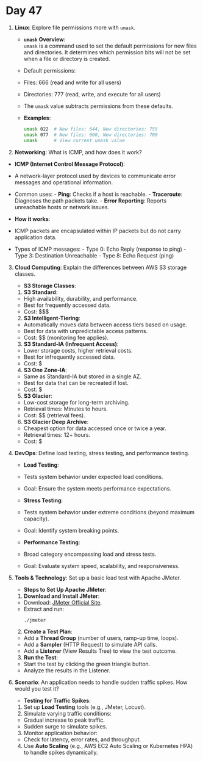 # Day 47

1. **Linux**: Explore file permissions more with `umask`.
   - **`umask` Overview**:  
     `umask` is a command used to set the default permissions for new files and directories. It determines which permission bits will not be set when a file or directory is created.
   - Default permissions:
    - Files: 666 (read and write for all users)
    - Directories: 777 (read, write, and execute for all users)
   - The `umask` value subtracts permissions from these defaults.
  
   - **Examples**:
      ```bash
      umask 022  # New files: 644, New directories: 755
      umask 077  # New files: 600, New directories: 700
      umask      # View current umask value
      ```


2. **Networking**: What is ICMP, and how does it work?
  - **ICMP (Internet Control Message Protocol)**:
   - A network-layer protocol used by devices to communicate error messages and operational information.
   - Common uses:
    - **Ping**: Checks if a host is reachable.
    - **Traceroute**: Diagnoses the path packets take.
    - **Error Reporting**: Reports unreachable hosts or network issues.

  - **How it works**:
   - ICMP packets are encapsulated within IP packets but do not carry application data.
   - Types of ICMP messages:
    - Type 0: Echo Reply (response to ping)
    - Type 3: Destination Unreachable
    - Type 8: Echo Request (ping)


3. **Cloud Computing**: Explain the differences between AWS S3 storage classes.
   - **S3 Storage Classes**:
   1. **S3 Standard**:  
    - High availability, durability, and performance.  
    - Best for frequently accessed data.
    - Cost: $$$

   2. **S3 Intelligent-Tiering**:  
    - Automatically moves data between access tiers based on usage.
    - Best for data with unpredictable access patterns.
    - Cost: $$ (monitoring fee applies).

   3. **S3 Standard-IA (Infrequent Access)**:  
    - Lower storage costs, higher retrieval costs.
    - Best for infrequently accessed data.
    - Cost: $

   4. **S3 One Zone-IA**:  
    - Same as Standard-IA but stored in a single AZ.
    - Best for data that can be recreated if lost.
    - Cost: $

   5. **S3 Glacier**:  
    - Low-cost storage for long-term archiving.
    - Retrieval times: Minutes to hours.
    - Cost: $$ (retrieval fees).

   6. **S3 Glacier Deep Archive**:  
    - Cheapest option for data accessed once or twice a year.
    - Retrieval times: 12+ hours.
    - Cost: $


4. **DevOps**: Define load testing, stress testing, and performance testing.
   - **Load Testing**:
    - Tests system behavior under expected load conditions.
    - Goal: Ensure the system meets performance expectations.

   - **Stress Testing**:
    - Tests system behavior under extreme conditions (beyond maximum capacity).
    - Goal: Identify system breaking points.

   - **Performance Testing**:
    - Broad category encompassing load and stress tests.
    - Goal: Evaluate system speed, scalability, and responsiveness.


5. **Tools & Technology**: Set up a basic load test with Apache JMeter.
   * **Steps to Set Up Apache JMeter**:
   1. **Download and Install JMeter**:
    - Download: [JMeter Official Site](https://jmeter.apache.org/download_jmeter.cgi).
    - Extract and run:  
       ```bash
       ./jmeter
       ```

   2. **Create a Test Plan**:
    - Add a **Thread Group** (number of users, ramp-up time, loops).
    - Add a **Sampler** (HTTP Request) to simulate API calls.
    - Add a **Listener** (View Results Tree) to view the test outcome.

   3. **Run the Test**:
    - Start the test by clicking the green triangle button.
    - Analyze the results in the Listener.


6. **Scenario**: An application needs to handle sudden traffic spikes. How would you test it?
   - **Testing for Traffic Spikes**:
   1. Set up **Load Testing** tools (e.g., JMeter, Locust).
   2. Simulate varying traffic conditions:
    - Gradual increase to peak traffic.
    - Sudden surge to simulate spikes.
   3. Monitor application behavior:
    - Check for latency, error rates, and throughput.
   4. Use **Auto Scaling** (e.g., AWS EC2 Auto Scaling or Kubernetes HPA) to handle spikes dynamically.



